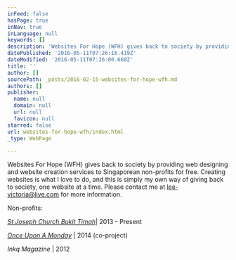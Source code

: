 ```yaml
---
inFeed: false
hasPage: true
inNav: true
inLanguage: null
keywords: []
description: 'Websites For Hope (WFH) gives back to society by providing web designing and website creation services to Singaporean non-profits for free. Creating websites is what I love to do, and this is simply my own way of giving back to society, one website at a time. Please contact me at lee-victoria@live.com for more information.'
datePublished: '2016-05-11T07:26:16.419Z'
dateModified: '2016-05-11T07:26:00.660Z'
title: ''
author: []
sourcePath: _posts/2016-02-15-websites-for-hope-wfh.md
authors: []
publisher:
  name: null
  domain: null
  url: null
  favicon: null
starred: false
url: websites-for-hope-wfh/index.html
_type: WebPage

---
```

Websites For Hope (WFH) gives back to society by providing web designing and website creation services to Singaporean non-profits for free. Creating websites is what I love to do, and this is simply my own way of giving back to society, one website at a time. Please contact me at [lee-victoria@live.com][0] for more information.

Non-profits:

_[St Joseph Church Bukit Timah][1]_| 2013 - Present

_[Once Upon A Monday][2]_ | 2014 (co-project)

_Inkq Magazine_ | 2012

[0]: mailto:lee-victoria@live.com
[1]: http://stjoseph-bt.org.sg/
[2]: http://www.onceuponamonday.org/